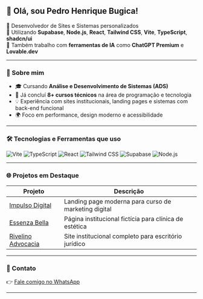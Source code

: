 ## 👋 Olá, sou Pedro Henrique Bugica!

🧠 Desenvolvedor de Sites e Sistemas personalizados  
🚀 Utilizando **Supabase**, **Node.js**, **React**, **Tailwind CSS**, **Vite**, **TypeScript**, **shadcn/ui**  
🤖 Também trabalho com **ferramentas de IA** como **ChatGPT Premium** e **Lovable.dev**

---

### 📌 Sobre mim

- 🎓 Cursando **Análise e Desenvolvimento de Sistemas (ADS)**
- 🎯 Já concluí **8+ cursos técnicos** na área de programação e tecnologia
- 💡 Experiência com sites institucionais, landing pages e sistemas com back-end funcional
- 🌍 Foco em performance, design moderno e acessibilidade

---

### 🛠️ Tecnologias e Ferramentas que uso

![Vite](https://img.shields.io/badge/Vite-646CFF?style=for-the-badge&logo=vite&logoColor=white)
![TypeScript](https://img.shields.io/badge/TypeScript-007ACC?style=for-the-badge&logo=typescript&logoColor=white)
![React](https://img.shields.io/badge/React-20232A?style=for-the-badge&logo=react&logoColor=61DAFB)
![Tailwind CSS](https://img.shields.io/badge/TailwindCSS-38B2AC?style=for-the-badge&logo=tailwind-css&logoColor=white)
![Supabase](https://img.shields.io/badge/Supabase-3FCF8E?style=for-the-badge&logo=supabase&logoColor=white)
![Node.js](https://img.shields.io/badge/Node.js-339933?style=for-the-badge&logo=nodedotjs&logoColor=white)

---

### 🌐 Projetos em Destaque

| Projeto | Descrição |
|--------|-----------|
| [Impulso Digital](https://impulso-digital-landing.lovable.app) | Landing page moderna para curso de marketing digital |
| [Essenza Bella](https://essenza-bella-landing.lovable.app) | Página institucional fictícia para clínica de estética |
| [Rivelino Advocacia](https://rivelino.com.br) | Site institucional completo para escritório jurídico |

---

### 📲 Contato

👉 [Fale comigo no WhatsApp](https://wa.me/5544988271929)

---
